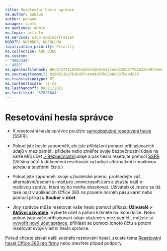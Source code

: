 ```yaml
---
title: Resetování hesla správce
ms.author: pebaum
author: pebaum
manager: scotv
ms.audience: Admin
ms.topic: article
ms.service: o365-administration
ROBOTS: NOINDEX, NOFOLLOW
localization_priority: Priority
ms.collection: Adm_O365
ms.custom:
- "9002340"
- "4553"
ms.openlocfilehash: 8bc0737711820a1d45c5ab81625cede5285577b16225497a3e86e64b3cf24ed1
ms.sourcegitcommit: 920051182781bd97ce4d4d6fbd268cb37b84d239
ms.translationtype: MT
ms.contentlocale: cs-CZ
ms.lasthandoff: 08/11/2021
ms.locfileid: "57883044"
---
```

# <a name="admin-password-reset"></a>Resetování hesla správce

- K resetování hesla správce použijte [samoobslužné resetování hesla](https://passwordreset.microsoftonline.com/) (SSPR).

- Pokud jste heslo zapomněli, ale jste přihlášení pomocí přihlašovacích údajů v mezipaměti, přidejte nebo změňte svoje bezpečnostní údaje na kartě Můj účet [> Bezpečnostní](https://mysignins.microsoft.com/security-info)údaje a pak heslo resetujte pomocí [SSPR](https://passwordreset.microsoftonline.com/). (Většina účtů k dokončení resetování vyžaduje alternativní e-mailovou adresu a telefonní číslo.)

- Pokud jste zapomněli svoje uživatelské jméno, prohledejte váš alternativní/osobní e-mail pro .onmicrosoft.com a zkuste najít e-mailovou zprávu, která by ho mohla obsahovat.  Uživatelské jméno se dá také najít v aplikacích Office 365 na pravém horním pásu karet nebo pomocí příkazu **Soubor > účet**.

- Jiný správce může resetovat vaše heslo pomocí příkazu **Uživatelé > [Aktivní uživatelé](https://portal.office.com/adminportal/home#/users)**. Vyberte účet a potom klikněte na ikonu klíče.  Nebo pokud jsou vaše přihlašovací údaje uložené v mezipaměti, můžete si [vytvořit nový účet správce](https://portal.office.com/adminportal/home#/users), přihlásit se pomocí tohoto účtu a potom resetovat svoje vlastní heslo správce.

Pokud chcete získat další scénáře resetování hesel, zkuste téma [Resetování hesel Office 365 pro firmy](https://docs.microsoft.com/microsoft-365/admin/add-users/reset-passwords) nebo otevřete případ podpory.
